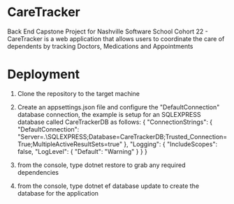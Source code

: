 # CareTracker
Back End Capstone Project for Nashville Software School Cohort 22 - CareTracker is a web application that allows users to coordinate the care of dependents by tracking Doctors, Medications and Appointments


# Deployment 
1. Clone the repository to the target machine
1. Create an appsettings.json file and configure the "DefaultConnection" database connection, the example is setup for an SQLEXPRESS database called CareTrackerDB as follows:
    {
       "ConnectionStrings": {
       "DefaultConnection": "Server=.\\SQLEXPRESS;Database=CareTrackerDB;Trusted_Connection=True;MultipleActiveResultSets=true"
     },
      "Logging": {
       "IncludeScopes": false,
        "LogLevel": {
         "Default": "Warning"
     }
    }
    }

1. from the console, type dotnet restore to grab any required dependencies
1. from the console, type dotnet ef database update to create the database for the application


